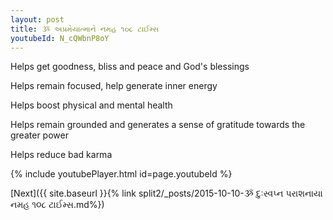 ```yaml
---
layout: post
title: ૐ અપ્રમેયાત્માને નમહ ૧૦૮ ટાઈમ્સ
youtubeId: N_cQWbnP8oY
---
```

 
 
Helps get goodness, bliss and peace and God's blessings
 
Helps remain focused, help generate inner energy 
 
Helps boost physical and mental health 
 
Helps remain grounded and generates a sense of gratitude towards the greater power 
 
Helps reduce bad karma
 
 
 
 


{% include youtubePlayer.html id=page.youtubeId %}
 
[Next]({{ site.baseurl }}{% link  split2/_posts/2015-10-10-ૐ દુઃસ્વપ્ન પરાશનાયા નમહ ૧૦૮ ટાઈમ્સ.md%})
 
